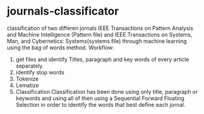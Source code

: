 # journals-classificator
classification of two differen jornals IEEE Transactions on Pattern Analysis and Machine Intelligence (Pattern file) and IEEE 
Transactions on Systems, Man, and Cybernetics: Systems(systems file)  through machine learning using the bag of words method.
Workflow:
1. get files and identify Titles, paragraph and key words of every article separately.
2. identify stop words
3. Tokenize
4. Lematize
5. Classification
     Classification has been done using only title, paragraph or keywords and using all of then using a Sequential Forward Floating Selection in order to identify the words that best define each jornal.
     
     





